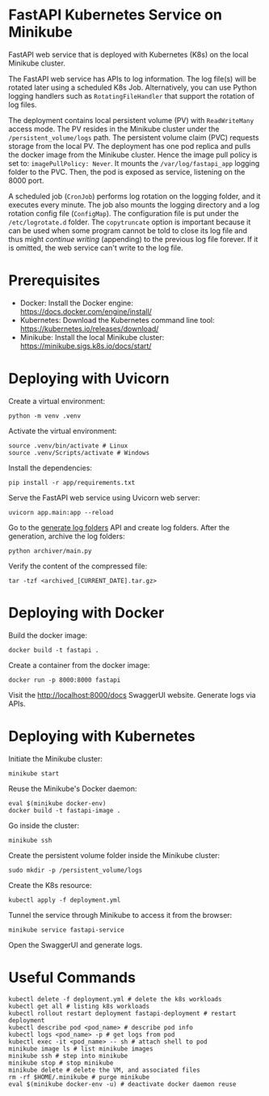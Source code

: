 # FastAPI Kubernetes Service on Minikube

FastAPI web service that is deployed with Kubernetes (K8s) on the local Minikube cluster.

The FastAPI web service has APIs to log information. The log file(s) will be rotated later using a scheduled K8s Job. Alternatively, you can use Python logging handlers such as `RotatingFileHandler` that support the rotation of log files.

The deployment contains local persistent volume (PV) with `ReadWriteMany` access mode. The PV resides in the Minikube cluster under the `/persistent_volume/logs` path. The persistent volume claim (PVC) requests storage from the local PV. The deployment has one pod replica and pulls the docker image from the Minikube cluster. Hence the image pull policy is set to: `imagePullPolicy: Never`. It mounts the `/var/log/fastapi_app` logging folder to the PVC. Then, the pod is exposed as service, listening on the 8000 port.

A scheduled job (`CronJob`) performs log rotation on the logging folder, and it executes every minute. The job also mounts the logging directory and a log rotation config file (`ConfigMap`). The configuration file is put under the `/etc/logrotate.d` folder. The `copytruncate` option is important because it can be used when some program cannot be told to close its log file and thus might *continue writing* (appending) to the previous log file forever. If it is omitted, the web service can't write to the log file.

# Prerequisites

- Docker: Install the Docker engine: https://docs.docker.com/engine/install/
- Kubernetes: Download the Kubernetes command line tool: https://kubernetes.io/releases/download/
- Minikube: Install the local Minikube cluster: https://minikube.sigs.k8s.io/docs/start/

# Deploying with Uvicorn

Create a virtual environment:

```
python -m venv .venv
```

Activate the virtual environment:

```
source .venv/bin/activate # Linux
source .venv/Scripts/activate # Windows
```

Install the dependencies:

```
pip install -r app/requirements.txt
```

Serve the FastAPI web service using Uvicorn web server:

```
uvicorn app.main:app --reload
```

Go to the [generate log folders](http://127.0.0.1:8000/docs#/default/generate_log_folders_generate_log_folders__num_folders__get) API and create log folders. After the generation, archive the log folders:

```
python archiver/main.py
```

Verify the content of the compressed file:

```
tar -tzf <archived_[CURRENT_DATE].tar.gz>
```

# Deploying with Docker

Build the docker image:

```
docker build -t fastapi .
```

Create a container from the docker image:

```
docker run -p 8000:8000 fastapi
```

Visit the <http://localhost:8000/docs> SwaggerUI website. Generate logs via APIs.

# Deploying with Kubernetes

Initiate the Minikube cluster:

```
minikube start
```

Reuse the Minikube's Docker daemon:

```
eval $(minikube docker-env)
docker build -t fastapi-image .
```

Go inside the cluster:

```
minikube ssh
```

Create the persistent volume folder inside the Minikube cluster:

```
sudo mkdir -p /persistent_volume/logs
```

Create the K8s resource:

```
kubectl apply -f deployment.yml
```

Tunnel the service through Minikube to access it from the browser:

```
minikube service fastapi-service
```

Open the SwaggerUI and generate logs.

# Useful Commands

```
kubectl delete -f deployment.yml # delete the k8s workloads
kubectl get all # listing k8s workloads
kubectl rollout restart deployment fastapi-deployment # restart deployment
kubectl describe pod <pod_name> # describe pod info
kubectl logs <pod_name> -p # get logs from pod
kubectl exec -it <pod_name> -- sh # attach shell to pod
minikube image ls # list minikube images
minikube ssh # step into minikube
minikube stop # stop minikube
minikube delete # delete the VM, and associated files
rm -rf $HOME/.minikube # purge minikube
eval $(minikube docker-env -u) # deactivate docker daemon reuse
```
